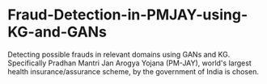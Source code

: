 # Fraud-Detection-in-PMJAY-using-KG-and-GANs
Detecting possible frauds in relevant domains using GANs and KG. Specifically Pradhan Mantri Jan Arogya Yojana (PM-JAY), world's largest health insurance/assurance scheme, by the government of India is chosen.

